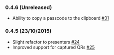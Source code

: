 ### 0.4.6 (Unreleased)

* Ability to copy a passcode to the clipboard [#31](https://github.com/arturogutierrez/Openticator/pull/31) 

### 0.4.5 (23/10/2015)

* Slight refactor to presenters [#24](https://github.com/arturogutierrez/Openticator/pull/24)
* Improved support for captured QRs [#25](https://github.com/arturogutierrez/Openticator/pull/25)
